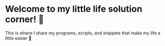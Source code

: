 # Welcome to my little life solution corner! 👾

This is where I share my programs, scripts, and snippets that make my life a little easier 💜
